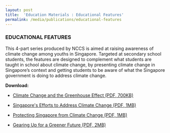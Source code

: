 ```yaml
---
layout: post
title:  'Education Materials : Educational Features'
permalink: /media/publications/educational-features
---
```



### EDUCATIONAL FEATURES

This 4-part series produced by NCCS is aimed at raising awareness of climate change among youths in Singapore. Targeted at secondary school students, the features are designed to complement what students are taught in school about climate change, by presenting climate change in Singapore’s context and getting students to be aware of what the Singapore government is doing to address climate change.

**Download:**

* [<a href="/docs/default-source/publications/climate-change-and-the-greenhouse-effect.pdf" target="_blank">Climate Change and the Greenhouse Effect (PDF, 700KB)</a>](https://www.nccs.gov.sg/docs/default-source/publications/climate-change-and-the-greenhouse-effect.pdf)

* [<a href="/docs/default-source/publications/singapores-efforts-to-address-climate-change.pdf" target="_blank">Singapore's Efforts to Address Climate Change (PDF, 1MB)</a>](/docs/default-source/publications/singapores-efforts-to-address-climate-change.pdf)

* [<a href="/docs/default-source/publications/protecting-singapore-from-climate-change.pdf" target="_blank">Protecting Singapore from Climate Change (PDF, 1MB)</a>](/docs/default-source/publications/protecting-singapore-from-climate-change.pdf)

* [<a href="/docs/default-source/publications/gearing-up-for-a-greener-future.pdf" target="_blank">Gearing Up for a Greener Future (PDF, 2MB)</a>](/docs/default-source/publications/gearing-up-for-a-greener-future.pdf)

